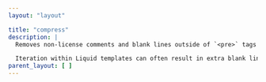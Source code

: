 ```yaml
---
layout: "layout"

title: "compress"
description: |
  Removes non-license comments and blank lines outside of `<pre>` tags for the provided content.

  Iteration within Liquid templates can often result in extra blank lines. The `compress` layout is used as a root level layout to clean up html source and reduce file size.
parent_layout: [ ]
---
```

